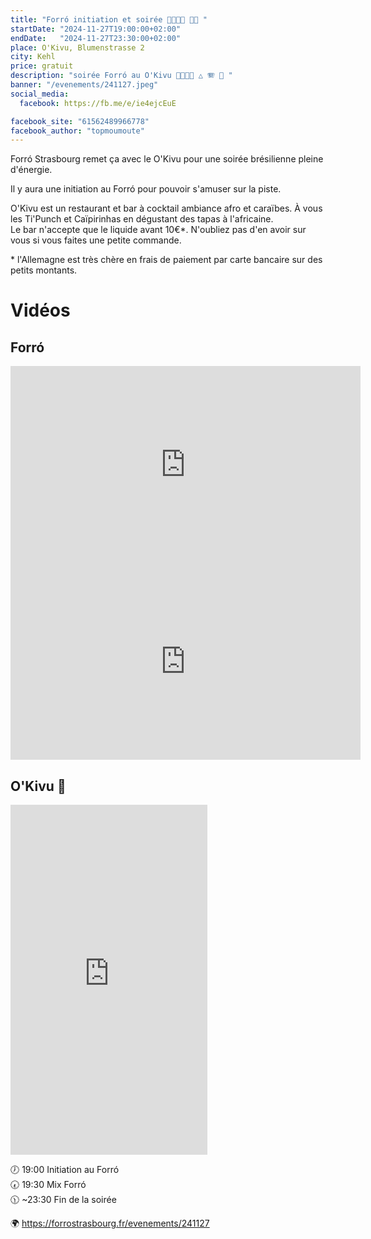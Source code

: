 ```yaml
---
title: "Forró initiation et soirée 💃🇧🇷🕺 📌🍍 "
startDate: "2024-11-27T19:00:00+02:00"
endDate:   "2024-11-27T23:30:00+02:00"
place: O'Kivu, Blumenstrasse 2
city: Kehl
price: gratuit
description: "soirée Forró au O'Kivu 💃🇧🇷🕺 △ 🪗 🥁 "
banner: "/evenements/241127.jpeg"
social_media:
  facebook: https://fb.me/e/ie4ejcEuE

facebook_site: "61562489966778"
facebook_author: "topmoumoute"
---
```


Forró Strasbourg remet ça avec le O'Kivu pour une soirée brésilienne pleine d'énergie.

Il y aura une initiation au Forró pour pouvoir s'amuser sur la piste.

O'Kivu est un restaurant et bar à cocktail ambiance afro et caraïbes. À vous les Ti'Punch et Caïpirinhas en dégustant des tapas à l'africaine.  
Le bar n'accepte que le liquide avant 10€\*. N'oubliez pas d'en avoir sur vous si vous faites une petite commande.

\* l'Allemagne est très chère en frais de paiement par carte bancaire sur des petits montants.

# Vidéos

## Forró

<iframe width="560" height="315" src="https://www.youtube.com/embed/xCM17UIY6UU" title="YouTube video player" frameborder="0" allow="accelerometer; autoplay; clipboard-write; encrypted-media; gyroscope; picture-in-picture; web-share" referrerpolicy="strict-origin-when-cross-origin" allowfullscreen></iframe>

<iframe width="560" height="315" src="https://www.youtube.com/embed/9O15k6Me0EY" title="YouTube video player" frameborder="0" allow="accelerometer; autoplay; clipboard-write; encrypted-media; gyroscope; picture-in-picture; web-share" referrerpolicy="strict-origin-when-cross-origin" allowfullscreen></iframe>

## O'Kivu 🍍

<iframe width="315" height="560" src="https://youtube.com/embed/ZsR3eWwxAv8" title="YouTube video player" frameborder="0" allow="accelerometer; autoplay; clipboard-write; encrypted-media; gyroscope; picture-in-picture; web-share" referrerpolicy="strict-origin-when-cross-origin" allowfullscreen></iframe>


🕖 19:00 Initiation au Forró  
🕢 19:30 Mix Forró  
🕦 ~23:30 Fin de la soirée  

🌍 https://forrostrasbourg.fr/evenements/241127
